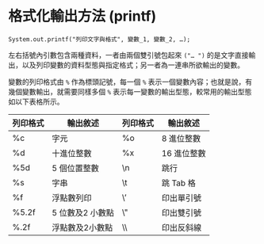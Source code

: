 # 格式化輸出方法 (printf)

```
System.out.printf("列印文字與格式", 變數_1, 變數_2, …);
```

左右括號內引數包含兩種資料，一者由兩個雙引號包起來 `("… ")` 的是文字直接輸出，以及列印變數的資料型態與指定格式；另一者為一連串所欲輸出的變數。

變數的列印格式由 `%` 作為標頭記號，每一個 `%` 表示一個變數內容；也就是說，有幾個變數輸出，就需要同樣多個 `%` 表示每一變數的輸出型態，較常用的輸出型態如以下表格所示。

| 列印格式  | 輸出敘述       | 列印格式 | 輸出敘述    |
| ----- | ---------- | ---- | ------- |
| %c    | 字元         | %o   | 8 進位整數  |
| %d    | 十進位整數      | %x   | 16 進位整數 |
| %5d   | 5 個位置整數    | \n   | 跳行      |
| %s    | 字串         | \t   | 跳 Tab 格 |
| %f    | 浮點數列印      | \’   | 印出單引號   |
| %5.2f | 5 位數及2 小數點 | \\"  | 印出雙引號   |
| %.2f  | 浮點數及2小數點   | \\\\ | 印出反斜線   |
